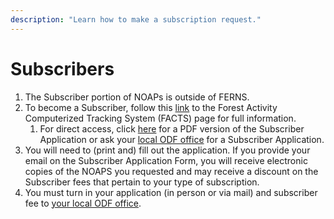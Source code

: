 ```yaml
---
description: "Learn how to make a subscription request."
---
```


# Subscribers

1. The Subscriber portion of NOAPs is outside of FERNS.
2. To become a Subscriber, follow this [link](http://www.oregon.gov/odf/privateforests/pages/fpafacts.aspx) to the Forest Activity Computerized Tracking System (FACTS) page for full information.
   1.  For direct access, click [here](http://www.oregon.gov/odf/privateforests/docs/subscriberapplication.pdf) for a PDF version of the Subscriber Application or ask your [local ODF office](http://www.oregon.gov/ODF/pages/offices.aspx) for a Subscriber Application.
3. You will need to (print and) fill out the application. If you provide your email on the Subscriber Application Form, you will receive electronic copies of the NOAPS you requested and may receive a discount on the Subscriber fees that pertain to your type of subscription.
4. You must turn in your application (in person or via mail) and subscriber  fee to [your local ODF office](http://www.oregon.gov/ODF/pages/offices.aspx).